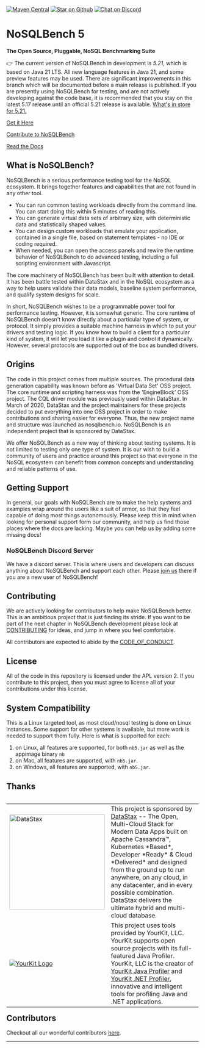 [comment]: < ![build](https://github.com/nosqlbench/nosqlbench/workflows/build/badge.svg) >
[![Maven Central](https://maven-badges.herokuapp.com/maven-central/io.nosqlbench/nosqlbench/badge.svg)](https://maven-badges.herokuapp.com/maven-central/io.nosqlbench/nosqlbench)
[![Star on Github](https://img.shields.io/github/stars/nosqlbench/nosqlbench.svg?style=social)](https://github.com/nosqlbench/nosqlbench/stargazers)
[![Chat on Discord](https://img.shields.io/discord/819995781406130176?logo=discord)](https://discord.gg/dBHRakusMN)

# NoSQLBench 5

**The Open Source, Pluggable, NoSQL Benchmarking Suite**

👉 The current version of NoSQLBench in development is _5.21_, which is based on Java 21 LTS.
All new language features in Java 21, and some preview features may be used. There are
significant improvements in this branch which will be documented before a main release is
published. If you are presently using NoSQLBench for testing, and are not actively developing
against the code base, it is recommended that you stay on the latest 5.17 release until an
official 5.21 release is available. [What's in store for 5.21.](nb_521.md)

[Get it Here](DOWNLOADS.md)

[Contribute to NoSQLBench](CONTRIBUTING.md)

[Read the Docs](http://docs.nosqlbench.io/)

## What is NoSQLBench?

NoSQLBench is a serious performance testing tool for the NoSQL ecosystem. It brings together
features and capabilities
that are not found in any other tool.

- You can run common testing workloads directly from the command line. You can start doing this
  within 5 minutes of
  reading this.
- You can generate virtual data sets of arbitrary size, with deterministic data and statistically
  shaped values.
- You can design custom workloads that emulate your application, contained in a single file, based
  on statement
  templates - no IDE or coding required.
- When needed, you can open the access panels and rewire the runtime behavior of NoSQLBench to do
  advanced testing,
  including a full scripting environment with Javascript.

The core machinery of NoSQLBench has been built with attention to detail. It has been battle
tested within DataStax and in the NoSQL ecosystem as a way to help users validate their data
models, baseline system performance, and qualify system designs for scale.

In short, NoSQLBench wishes to be a programmable power tool for performance testing. However, it
is somewhat generic. The core runtime of NoSQLBench doesn't know directly about a particular
type of system, or protocol. It simply provides a suitable machine harness in which to put your
drivers and testing logic. If you know how to build a client for a particular kind of system, it
will let you load it like a plugin and control it dynamically. However, several protocols are
supported out of the box as bundled drivers.

## Origins

The code in this project comes from multiple sources. The procedural data generation capability was
known before as 'Virtual Data Set' OSS project. The core runtime and scripting harness was from
the 'EngineBlock' OSS project. The CQL driver module was previously used within DataStax. In
March of 2020, DataStax and the project maintainers for these projects decided to put
everything into one OSS project in order to make contributions and sharing easier for everyone.
Thus, the new project name and structure was launched as nosqlbench.io. NoSQLBench is an
independent project that is sponsored by DataStax.

We offer NoSQLBench as a new way of thinking about testing systems. It is not limited to
testing only one type of system. It is our wish to build a community of users and practice
around this project so that everyone in the NoSQL ecosystem can benefit from common concepts
and understanding and reliable patterns of use.

## Getting Support

In general, our goals with NoSQLBench are to make the help systems and examples wrap around the
users like a suit of armor, so that they feel capable of doing most things autonomously. Please keep
this in mind when looking for personal support form our community, and help us find those places
where the docs are lacking. Maybe you can help us by adding some missing docs!

### NoSQLBench Discord Server

We have a discord server. This is where users and developers can discuss anything about NoSQLBench
and support each other. Please [join us](https://discord.gg/dBHRakusMN) there if you are a new user
of NoSQLBench!

## Contributing

We are actively looking for contributors to help make NoSQLBench better. This is an ambitious
project that is just finding its stride. If you want to be part of the next chapter in NoSQLBench
development please look at [CONTRIBUTING](CONTRIBUTING.md) for ideas, and jump in where you feel
comfortable.

All contributors are expected to abide by the [CODE_OF_CONDUCT](CODE_OF_CONDUCT.md).

## License

All of the code in this repository is licensed under the APL version 2. If you contribute to this
project, then you must agree to license all of your contributions under this license.

## System Compatibility

This is a Linux targeted tool, as most cloud/nosql testing is done on Linux instances. Some support
for other systems is available, but more work is needed to support them fully. Here is what is
supported for each:

1. on Linux, all features are supported, for both `nb5.jar` as well as the appimage binary `nb`
2. on Mac, all features are supported, with `nb5.jar`.
3. on Windows, all features are supported, with `nb5.jar`.

## Thanks

<table cellspacing="1" cellpadding="1" style="border: 0px" align="left">
  <tr>
    <td width="20%"><a href="https://datastax.com" target="_blank"><img src="https://www.datastax.com/sites/default/files/2020-12/datastax-logotype-positive.png" alt="DataStax" width="250"/></a></td>
     <td>This project is sponsored by <a href="https://www.datastax.com">DataStax</a> -- The Open,
       Multi-Cloud Stack for Modern Data Apps built on Apache Cassandra™, Kubernetes *Based*, Developer *Ready* &
       Cloud *Delivered* and designed from the ground up to run anywhere, on any cloud, in any datacenter, and in
       every possible combination. DataStax delivers the ultimate hybrid and multi-cloud database.
    </td>
  </tr>
  <tr>
    <td><a href="https://www.yourkit.com/"><img src="https://www.yourkit.com/images/yklogo.png" alt="YourKit Logo"></a></td>
    <td>This project uses tools provided by YourKit, LLC. YourKit supports open source projects with its full-featured Java
        Profiler. YourKit, LLC is the creator of <a href="https://www.yourkit.com/java/profiler/">YourKit Java Profiler</a> and
        <a href="https://www.yourkit.com/.net/profiler/">YourKit .NET Profiler</a>, innovative and intelligent tools for
        profiling Java and .NET applications.
    </td>
  </tr>
</table>

## Contributors

Checkout all our wonderful contributors [here](./CONTRIBUTING.md#contributors).

---

